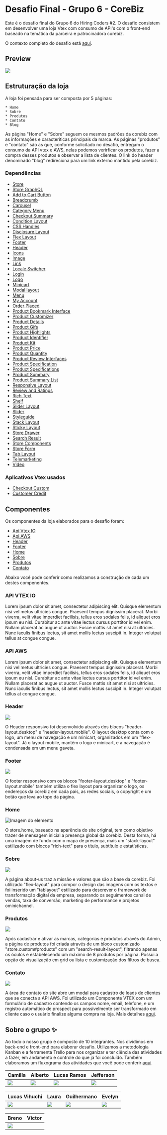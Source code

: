 # Desafio Final - Grupo 6 - CoreBiz

Este é o desafio final do Grupo 6 do Hiring Coders #2. O desafio consistem em desenvolver uma loja Vtex com consumo de API's com o front-end baseado na temática da parceira e patrocinadora corebiz.

O contexto completo do desafio está [aqui](https://drive.google.com/file/d/1cjX4W7MmtVMAX0HBbl17eaJcD1N-B223/view).

## Preview

![](https://github.com/cabarros3/gama-academy/blob/main/header.png)

## Estruturação da loja

A loja foi pensada para ser composta por 5 páginas:

	* Home
	* Sobre
	* Produtos
	* Contato
	* Blog

As página "Home" e "Sobre" seguem os mesmos padrões da corebiz com as informações e caracteríticas principais da marca. As páginas "produtos" e "contato" são as que, conforme solicitado no desafio, entregam o consumo da API vtex e AWS, nelas podemos verirficar os produtos, fazer a compra desses produtos e observar a lista de clientes. O link do header denominado "blog" redireciona para um link externo mantido pela corebiz.

### Dependências
- [Store](https://github.com/vtex-apps/store/blob/master/README.md)
- [Store GraphQL](https://github.com/vtex-apps/store-graphql/blob/master/docs/README.md)
- [Add to Cart Button](https://vtex.io/docs/components/all/vtex.add-to-cart-button@0.26.12/)
- [Breadcrumb](https://vtex.io/docs/components/all/vtex.breadcrumb/)
- [Carousel](https://vtex.io/docs/releases/2019-week-43-44/carousel)
- [Category Menu](https://vtex.io/docs/components/all/vtex.category-menu@2.16.0/)
- [Checkout Summary](https://vtex.io/docs/app/vtex.checkout-summary@0.18.0/)
- [Condition Layout](https://developers.vtex.com/vtex-developer-docs/docs/vtex-condition-layout)
- [CSS Handles](https://developers.vtex.com/vtex-developer-docs/docs/vtex-io-documentation-using-css-handles-for-store-customization)
- [Disclosure Layout](https://developers.vtex.com/vtex-developer-docs/docs/vtex-disclosure-layout)
- [Flex Layout](https://vtex.io/docs/components/all/vtex.flex-layout/)
- [Footer](https://vtex.io/docs/components/all/vtex.store-footer/)
- [Header](https://vtex.io/docs/components/all/vtex.store-header@2.26.0/)
- [Icons](https://developers.vtex.com/vtex-developer-docs/docs/vtex-store-icons#icons)
- [Image](https://developers.vtex.com/vtex-developer-docs/docs/vtex-store-components-image)
- [Link](https://developers.vtex.com/vtex-developer-docs/docs/vtex-store-link)
- [Locale Switcher](https://developers.vtex.com/vtex-developer-docs/docs/vtex-locale-switcher)
- [Login](https://vtex.io/docs/app/vtex.login@2.45.5/)
- [Logo](https://vtex.io/docs/components/all/vtex.store-components@3.151.2/logo/)
- [Minicart](https://vtex.io/docs/components/all/vtex.minicart/)
- [Modal layout](https://developers.vtex.com/vtex-developer-docs/docs/vtex-modal-layout)
- [Menu](https://developers.vtex.com/vtex-developer-docs/docs/vtex-menu)
- [My Account](https://developers.vtex.com/vtex-developer-docs/docs/my-account)
- [Order Placed](https://vtex.io/docs/components/content-blocks/vtex.order-placed/readme)
- [Product Bookmark Interface](https://github.com/vtex-apps/product-bookmark-interfaces)
- [Product Customizer](https://vtex.io/docs/components/all/vtex.product-customizer@2.11.0/)
- [Product Details](https://vtex.io/docs/components/all/vtex.product-details@1.20.0/)
- [Product Gifs](https://developers.vtex.com/vtex-developer-docs/docs/vtex-product-gifts)
- [Product Highlights](https://developers.vtex.com/vtex-developer-docs/docs/vtex-store-components-producthighlights)
- [Product Identifier](https://vtex.io/docs/components/all/vtex.product-identifier/)
- [Product Kit](https://developers.vtex.com/vtex-developer-docs/docs/vtex-product-kit)
- [Product Price](https://developers.vtex.com/vtex-developer-docs/docs/vtex-product-price)
- [Product Quantity](https://developers.vtex.com/vtex-developer-docs/docs/vtex-product-quantity)
- [Product Review Interfaces](https://vtex.io/docs/components/all/vtex.product-review-interfaces@1.0.2/)
- [Product Specification](https://vtex.io/docs/app/vtex.product-specification-badges@0.4.0/)
- [Product Specifications](https://developers.vtex.com/vtex-developer-docs/docs/vtex_store-components_productspecifications)
- [Product Summary](https://vtex.io/docs/app/vtex.product-summary)
- [Product Summary List](https://vtex.io/docs/components/all/vtex.product-summary/product-summary-list)
- [Responsive Layout](https://developers.vtex.com/vtex-developer-docs/docs/vtex-responsive-layout)
- [Review and Ratings](https://developers.vtex.com/vtex-developer-docs/docs/vtex-reviews-and-ratings)
- [Rich Text](https://developers.vtex.com/vtex-developer-docs/docs/vtex-rich-text)
- [Shelf](https://vtex.io/docs/components/all/vtex.shelf/)
- [Slider Layout](https://vtex.io/docs/app/vtex.slider-layout@0.19.2)
- [Slider](https://developers.vtex.com/vtex-developer-docs/docs/vtex-store-components-slider)
- [Styleguide]([https://styleguide.vtex.com/#/Styles](https://styleguide.vtex.com/#/Styles))
- [Stack Layout](https://vtex.io/docs/components/all/vtex.stack-layout@0.1.0/)
- [Sticky Layout](https://vtex.io/docs/components/all/vtex.sticky-layout/)
- [Store Drawer](https://developers.vtex.com/vtex-developer-docs/docs/vtex-store-drawer)
- [Search Result](https://vtex.io/docs/components/all/vtex.search-result@3.108.0)
- [Store Components](https://vtex.io/docs/components/all/vtex.store-components@3.151.2/)
- [Store Form](https://developers.vtex.com/vtex-developer-docs/docs/vtex-store-form)
- [Tab Layout](https://developers.vtex.com/vtex-developer-docs/docs/vtex-tab-layout)
- [Telemarketing](https://vtex.io/docs/components/all/vtex.telemarketing@2.10.2/)
- [Video](https://developers.vtex.com/vtex-developer-docs/docs/vtex-store-video)

### Aplicativos Vtex usados
- [Checkout Custom](https://apps.vtex.com/vtex-checkout-ui-custom/p)
- [Customer Credit](https://apps.vtex.com/vtex-customer-credit/p)

## Componentes

Os componentes da loja elaborados para o desafio foram:

* [Api Vtex IO]()
* [Api AWS]()
* [Header]()
* [Footer]()
* [Home]()
* [Sobre]()
* [Produtos]()
* [Contato]()

Abaixo você pode conferir como realizamos a construção de cada um destes compenentes.

### API VTEX IO

Lorem ipsum dolor sit amet, consectetur adipiscing elit. Quisque elementum nisi vel metus ultricies congue. Praesent tempus dignissim placerat. Morbi viverra, velit vitae imperdiet facilisis, tellus eros sodales felis, id aliquet eros ipsum eu nisl. Curabitur ac ante vitae lectus cursus porttitor id vel enim. Nullam placerat ac augue ut auctor. Fusce mattis sit amet nisi at ultricies. Nunc iaculis finibus lectus, sit amet mollis lectus suscipit in. Integer volutpat tellus at congue congue.

### API AWS

Lorem ipsum dolor sit amet, consectetur adipiscing elit. Quisque elementum nisi vel metus ultricies congue. Praesent tempus dignissim placerat. Morbi viverra, velit vitae imperdiet facilisis, tellus eros sodales felis, id aliquet eros ipsum eu nisl. Curabitur ac ante vitae lectus cursus porttitor id vel enim. Nullam placerat ac augue ut auctor. Fusce mattis sit amet nisi at ultricies. Nunc iaculis finibus lectus, sit amet mollis lectus suscipit in. Integer volutpat tellus at congue congue.

### Header

![](https://github.com/cabarros3/gama-academy/blob/main/headerv.gif)

O Header responsivo foi desenvolvido através dos blocos "header-layout.desktop" e "header-layout.mobile". O layout desktop conta com o logo, um menu de navegação e um minicart, organizados em um "flex-layout". Já o layout mobile, mantém o logo e minicart, e a navegação é condensada em um menu gaveta.

### Footer

![](https://github.com/cabarros3/gama-academy/blob/main/footer.png)

O footer responsivo com os blocos "footer-layout.desktop" e "footer-layout.mobile" também utiliza o flex layout para organizar o logo, os endereços da corebiz em cada país, as redes sociais, o copyright e um botão que leva ao topo da página.

### Home

![Imagem do elemento](https://images.unsplash.com/photo-1522252234503-e356532cafd5?ixid=MnwxMjA3fDB8MHxwaG90by1wYWdlfHx8fGVufDB8fHx8&ixlib=rb-1.2.1&auto=format&fit=crop&w=625&q=80)

O store.home, baseado na aparência do site original, tem como objetivo trazer de mensagem inicial a presença global da corebiz. Desta forma, há uma imagem de fundo com o mapa de presença, mais um "stack-layout" estilizado com blocos "rich-text" para o título, subtítulo e estatísticas.

### Sobre

![](https://github.com/cabarros3/gama-academy/blob/main/sobre.png)

A página about-us traz a missão e valores que são a base da corebiz. Foi utilizado "flex-layout" para compor o design das imagens com os textos e foi inserido um "tablayout" estilizado para descrever o framework de transformação digital da empresa, separando os seguimentos canal de vendas, taxa de conversão, marketing de performance e projetos ominichannel.

### Produtos

![](https://github.com/cabarros3/gama-academy/blob/main/produtos.png)

Após cadastrar e ativar as marcas, categorias e produtos através do Admin, a página de produtos foi criada através de um bloco customizado "store.custom#products" com um "search-result-layout", filtrando apenas os óculos e estabelecendo um máximo de 8 produtos por página. Possui a opção de visualização em grid ou lista e customização dos filtros de busca.

### Contato

![](https://github.com/cabarros3/gama-academy/blob/main/contactv.gif)

A área de contato do site abre um modal para cadastro de leads de clientes que se conecta a API AWS. Foi utilizado um Componente VTEX com um formulário de cadastro contendo os campos nome, email, telefone, e um registro automático de prospect para possivelmente ser transformado em cliente caso o usuário finalize alguma compra na loja. Mais detalhes [aqui](https://github.com/guilhermanosilva/form-lead-component-vtex). 

## Sobre o grupo :sparkles:

Ao todo o nosso grupo é composto de 10 integrantes. Nos dividimos em back-end e front-end para elaborar desafio. Utilizamos a metodologia Kanban e a ferramenta Trello para nos organizar e ter ciência das atividades a fazer, em andamento e controle do que já foi concluído. Também elaboramos um fluxograma das atividades que você pode conferir [aqui](https://whimsical.com/grupo-6-corebiz-5vTgcgdSLVoBVeyzVwHgSK).

Camilla        | Alberto        | Lucas Ramos    |Jefferson       | 
-------------- | -------------- | -------------- | -------------- |
<a href="https://www.linkedin.com/in/camillabarros/"><img src="https://img.shields.io/badge/LinkedIn-0077B5?style=for-the-badge&logo=linkedin&logoColor=white" /></a>| <a href="https://www.linkedin.com/in/albertohfernandes/"><img src="https://img.shields.io/badge/LinkedIn-0077B5?style=for-the-badge&logo=linkedin&logoColor=white" /></a>| <a href="https://www.linkedin.com/in/lucas-ramos-gmp/"><img src="https://img.shields.io/badge/LinkedIn-0077B5?style=for-the-badge&logo=linkedin&logoColor=white" /></a>| <a href="https://www.linkedin.com/in/jeffersonklamasmarzani/"><img src="https://img.shields.io/badge/LinkedIn-0077B5?style=for-the-badge&logo=linkedin&logoColor=white" /></a>| 

Lucas Vihuchi  | Laura          | Guilhermano    | Evelyn         | 
-------------- | -------------- | -------------- | -------------- |
<a href="https://www.linkedin.com/in/lucasvihuchibraga/"><img src="https://img.shields.io/badge/LinkedIn-0077B5?style=for-the-badge&logo=linkedin&logoColor=white" /></a>| <a href="https://www.linkedin.com/in/laurapelaezmuller/"><img src="https://img.shields.io/badge/LinkedIn-0077B5?style=for-the-badge&logo=linkedin&logoColor=white" /></a>| <a href="https://www.linkedin.com/in/guilhermanosilva/"><img src="https://img.shields.io/badge/LinkedIn-0077B5?style=for-the-badge&logo=linkedin&logoColor=white" /></a>| <a href="https://www.linkedin.com/in/evelyncper"><img src="https://img.shields.io/badge/LinkedIn-0077B5?style=for-the-badge&logo=linkedin&logoColor=white" /></a>|

Breno          | Victor         |
-------------- | -------------- |  
<a href="https://www.linkedin.com/in/breno-brito-cruz-477a83213/"><img src="https://img.shields.io/badge/LinkedIn-0077B5?style=for-the-badge&logo=linkedin&logoColor=white" /></a>|

